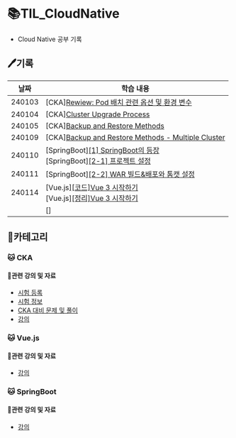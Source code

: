 # 📚TIL_CloudNative
- Cloud Native 공부 기록

## 🖊️기록
|날짜|학습 내용|
|---|---|
|240103|[CKA][Rewiew: Pod 배치 관련 옵션 및 환경 변수](https://github.com/heewon00/TIL_CloudNative/blob/main/CKA/review/Pod%20%EB%B0%B0%EC%B9%98%20%EA%B4%80%EB%A0%A8%20%EC%98%B5%EC%85%98%20%EB%B0%8F%20%ED%99%98%EA%B2%BD%20%EB%B3%80%EC%88%98.md)|
|240104|[CKA][Cluster Upgrade Process](https://github.com/heewon00/TIL_CloudNative/blob/main/CKA/clusterMaintenance/Cluster%20Upgrade%20Process.md)|
|240105|[CKA][Backup and Restore Methods](https://github.com/heewon00/TIL_CloudNative/blob/main/CKA/clusterMaintenance/Backup%20and%20Restore%20Methods.md)|
|240109|[CKA][Backup and Restore Methods - Multiple Cluster](https://github.com/heewon00/TIL_CloudNative/blob/main/CKA/clusterMaintenance/Backup%20and%20Restore%20Methods%20-%20Multiple%20Cluster.md)|
|240110|[SpringBoot][[1] SpringBoot의 등장](https://github.com/heewon00/TIL_CloudNative/blob/main/SpringBoot/%5B1%5D%20SpringBoot%EC%9D%98%20%EB%93%B1%EC%9E%A5.md) <br> [SpringBoot][[2-1] 프로젝트 설정](https://github.com/heewon00/TIL_CloudNative/blob/main/SpringBoot/%5B2-1%5D%20%ED%94%84%EB%A1%9C%EC%A0%9D%ED%8A%B8%20%EC%84%A4%EC%A0%95.md)|
|240111|[SpringBoot][[2-2] WAR 빌드&배포와 톰캣 설정](https://github.com/heewon00/TIL_CloudNative/blob/main/SpringBoot/%5B2-2%5D%20WAR%20%EB%B9%8C%EB%93%9C%26%EB%B0%B0%ED%8F%AC%EC%99%80%20%ED%86%B0%EC%BA%A3%20%EC%84%A4%EC%A0%95.md)|
|240114|[Vue.js][[코드]Vue 3 시작하기](https://github.com/heewon00/learn-vue-js)<br>[Vue.js][[정리]Vue 3 시작하기](https://github.com/heewon00/TIL_CloudNative/blob/main/Vue.js/Vue%203%20%EC%8B%9C%EC%9E%91%ED%95%98%EA%B8%B0.md)|
||[][]()|

## 📝카테고리
### 🐱 CKA
#### 🔗관련 강의 및 자료
- [시험 등록](https://trainingportal.linuxfoundation.org/learn/dashboard/) <br>
- [시험 정보](https://velog.io/@jkseo50/Kubernetes-CKA-Certified-Kubernetes-Administrator-취득-후기) <br>
- [CKA 대비 문제 및 풀이](https://junior-developer.tistory.com/97) <br>
- [강의](https://www.udemy.com/course/certified-kubernetes-administrator-with-practice-tests/) <br>

### 🐱 Vue.js
#### 🔗관련 강의 및 자료
- [강의](https://www.inflearn.com/course/vue-3-%EC%8B%9C%EC%9E%91%ED%95%98%EA%B8%B0)
### 🐱 SpringBoot
#### 🔗관련 강의 및 자료
- [강의](https://www.inflearn.com/course/%EC%8A%A4%ED%94%84%EB%A7%81%EB%B6%80%ED%8A%B8-%ED%95%B5%EC%8B%AC%EC%9B%90%EB%A6%AC-%ED%99%9C%EC%9A%A9)



